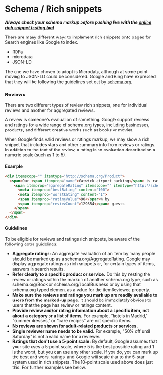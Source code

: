 # Schema / Rich snippets

_**Always check your schema markup before pushing live with the [online rich snippet testing tool](https://search.google.com/structured-data/testing-tool)**_

There are many different ways to implement rich snippets onto pages for Search engines like Google to index.  
* RDFa
* microdata
* JSON-LD

The one we have chosen to adopt is Microdata, although at some point moving to JSON-LD could be considered.  Google and Bing have expressed that they will be following the guidelines set out by [schema.org](http://schema.org).

### Reviews
There are two different types of review rich snippets, one for individual reviews and another for aggregated reviews.

A review is someone's evaluation of something. Google support reviews and ratings for a wide range of schema.org types, including businesses, products, and different creative works such as books or movies.

When Google finds valid reviews or ratings markup, we may show a rich snippet that includes stars and other summary info from reviews or ratings. In addition to the text of the review, a rating is an evaluation described on a numeric scale (such as 1 to 5).

#### Example
```html
<div itemscope="" itemtype="http://schema.org/Product">
  <span>Our <span itemprop="name">Gatwick airport parking</span> is rated
    <span itemprop="aggregateRating" itemscope="" itemtype="http://schema.org/AggregateRating">
      <meta itemprop="bestRating" content="100">
      <meta itemprop="worstRating" content="1">
      <span itemprop="ratingValue">90</span>% by
      <span itemprop="reviewCount">129354</span> guests
    </span>
  </span>
</div>
```


#### Guidelines
To be eligible for reviews and ratings rich snippets, be aware of the following extra guidelines:

* **Aggregate ratings:** An aggregate evaluation of an item by many people should be marked up as a schema.org/AggregateRating. Google may display aggregate ratings as rich snippets or, for certain types of items, answers in search results.
* **Refer clearly to a specific product or service.** Do this by nesting the review or ratings within the markup of another schema.org type, such as schema.org/Book or schema.org/LocalBusiness or by using that schema.org typed element as a value for the itemReviewed property.
* **Make sure the reviews and ratings you mark up are readily available to users from the marked-up page.** It should be immediately obvious to users that the page has review or ratings content.
* **Provide review and/or rating information about a specific item, not about a category or a list of items.** For example, “hotels in Madrid,” “summer dresses,” or “cake recipes” are not specific items.
* **No reviews are shown for adult-related products or services.**
* **Single reviewer name needs to be valid.** For example, "50% off until Saturday" is not a valid name for a reviewer.
* **Ratings that don't use a 5-point scale:**
By default, Google assumes that your site uses a 5-point scale, where 5 is the best possible rating and 1 is the worst, but you can use any other scale. If you do, you can mark up the best and worst ratings, and Google will scale that to the 5-star system used in rich snippets. The 10-point scale used above does just this. For further examples see below.
